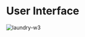 # User Interface
![laundry-w3](https://user-images.githubusercontent.com/71547739/178550115-789cf36d-a8c4-4989-898b-7eec000f1b2e.jpg)
